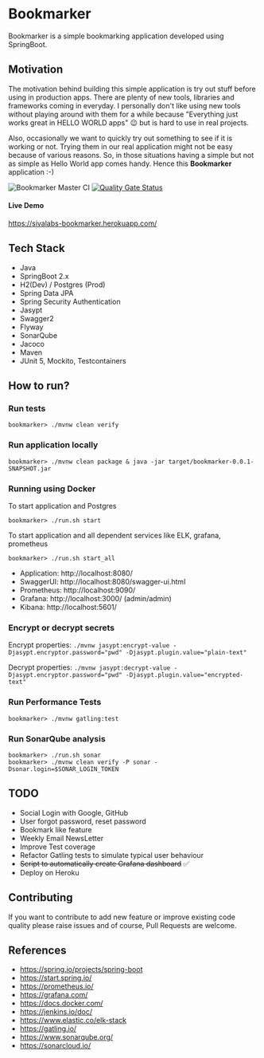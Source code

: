 # Bookmarker

Bookmarker is a simple bookmarking application developed using SpringBoot.

## Motivation
The motivation behind building this simple application is try out stuff before using in production apps.
There are plenty of new tools, libraries and frameworks coming in everyday. 
I personally don't like using new tools without playing around with them for a while 
because "Everything just works great in HELLO WORLD apps" :wink: but is hard to use in real projects.

Also, occasionally we want to quickly try out something to see if it is working or not.
Trying them in our real application might not be easy because of various reasons.
So, in those situations having a simple but not as simple as Hello World app comes handy.
Hence this **Bookmarker** application :-)


![Bookmarker Master CI](https://github.com/sivaprasadreddy/bookmarker/workflows/Bookmarker%20Master%20CI/badge.svg)
[![Quality Gate Status](https://sonarcloud.io/api/project_badges/measure?project=com.sivalabs%3Abookmarker-java&metric=alert_status)](https://sonarcloud.io/dashboard?id=com.sivalabs%3Abookmarker-java)

#### Live Demo 
https://sivalabs-bookmarker.herokuapp.com/

## Tech Stack
* Java
* SpringBoot 2.x
* H2(Dev) / Postgres (Prod)
* Spring Data JPA
* Spring Security Authentication
* Jasypt
* Swagger2
* Flyway
* SonarQube
* Jacoco
* Maven
* JUnit 5, Mockito, Testcontainers

## How to run?

### Run tests

`bookmarker> ./mvnw clean verify`

### Run application locally

`bookmarker> ./mvnw clean package & java -jar target/bookmarker-0.0.1-SNAPSHOT.jar`

### Running using Docker

To start application and Postgres

`bookmarker> ./run.sh start`

To start application and all dependent services like ELK, grafana, prometheus

`bookmarker> ./run.sh start_all`

* Application: http://localhost:8080/
* SwaggerUI: http://localhost:8080/swagger-ui.html
* Prometheus: http://localhost:9090/
* Grafana: http://localhost:3000/ (admin/admin)
* Kibana: http://localhost:5601/ 

### Encrypt or decrypt secrets

Encrypt properties: `./mvnw jasypt:encrypt-value -Djasypt.encryptor.password="pwd" -Djasypt.plugin.value="plain-text"`

Decrypt properties: `./mvnw jasypt:decrypt-value -Djasypt.encryptor.password="pwd" -Djasypt.plugin.value="encrypted-text"`


### Run Performance Tests

`bookmarker> ./mvnw gatling:test`

### Run SonarQube analysis

```
bookmarker> ./run.sh sonar
bookmarker> ./mvnw clean verify -P sonar -Dsonar.login=$SONAR_LOGIN_TOKEN
```

## TODO

* Social Login with Google, GitHub
* User forgot password, reset password
* Bookmark like feature
* Weekly Email NewsLetter
* Improve Test coverage
* Refactor Gatling tests to simulate typical user behaviour
* ~~Script to automatically create Grafana dashboard~~ :white_check_mark:
* Deploy on Heroku


## Contributing
If you want to contribute to add new feature or improve existing code quality 
please raise issues and of course, Pull Requests are welcome.

## References

* https://spring.io/projects/spring-boot
* https://start.spring.io/
* https://prometheus.io/
* https://grafana.com/
* https://docs.docker.com/
* https://jenkins.io/doc/
* https://www.elastic.co/elk-stack
* https://gatling.io/
* https://www.sonarqube.org/
* https://sonarcloud.io/
